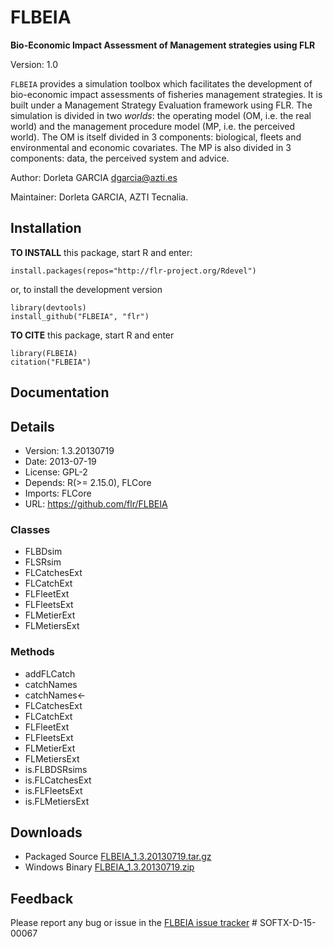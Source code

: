 # FLBEIA

**Bio-Economic Impact Assessment of Management strategies using FLR**

Version: 1.0

`FLBEIA` provides a simulation toolbox which facilitates the development of bio-economic impact assessments of fisheries management strategies. It is built under a Management Strategy Evaluation framework using FLR. The simulation is divided in two *worlds*: the operating model (OM, i.e. the real world) and the management procedure model (MP, i.e. the perceived world). The OM is itself divided in 3 components: biological, fleets and environmental and economic covariates. The MP is also divided in 3 components: data, the 
perceived system and advice.

Author: Dorleta GARCIA <dgarcia@azti.es>

Maintainer: Dorleta GARCIA, AZTI Tecnalia.


## Installation

**TO INSTALL** this package, start R and enter:

	install.packages(repos="http://flr-project.org/Rdevel")

or, to install the development version

	library(devtools)
	install_github("FLBEIA", "flr")

**TO CITE** this package, start R and enter

	library(FLBEIA)
	citation("FLBEIA")

## Documentation

## Details

- Version: 1.3.20130719
- Date: 2013-07-19
- License: GPL-2
- Depends: R(>= 2.15.0), FLCore
- Imports: FLCore
- URL: <https://github.com/flr/FLBEIA>

### Classes
  - FLBDsim
  - FLSRsim
  - FLCatchesExt
  - FLCatchExt
  - FLFleetExt
  - FLFleetsExt
  - FLMetierExt
  - FLMetiersExt


### Methods
  - addFLCatch
  - catchNames
  - catchNames<-
  - FLCatchesExt
  - FLCatchExt
  - FLFleetExt
  - FLFleetsExt
  - FLMetierExt
  - FLMetiersExt
  - is.FLBDSRsims
  - is.FLCatchesExt
  - is.FLFleetsExt
  - is.FLMetiersExt

## Downloads
- Packaged Source [FLBEIA_1.3.20130719.tar.gz](http://flr-project.org/Rdevel/src/contrib/FLBEIA_1.3.20130719.tar.gz)
- Windows Binary [FLBEIA_1.3.20130719.zip](http://flr-project.org/Rdevel/bin/windows/contrib/3.0/FLBEIA_1.3.20130719.zip)

## Feedback
Please report any bug or issue in the [FLBEIA issue tracker](https://github.com/flr/FLBEIA/issues)
#   S O F T X - D - 1 5 - 0 0 0 6 7  
 